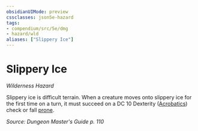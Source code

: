 ```yaml
---
obsidianUIMode: preview
cssclasses: json5e-hazard
tags:
- compendium/src/5e/dmg
- hazard/wld
aliases: ["Slippery Ice"]
---
```

# Slippery Ice
*Wilderness Hazard*  

Slippery ice is difficult terrain. When a creature moves onto slippery ice for the first time on a turn, it must succeed on a DC 10 Dexterity ([Acrobatics](/compendium/rules/skills.md#Acrobatics)) check or fall [prone](/compendium/rules/conditions.md#Prone).

*Source: Dungeon Master's Guide p. 110*